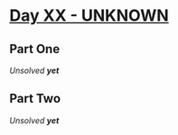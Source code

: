 # [Day XX - UNKNOWN](https://adventofcode.com/YYYY/day/XX)

## Part One

_Unsolved **yet**_

## Part Two

_Unsolved **yet**_
